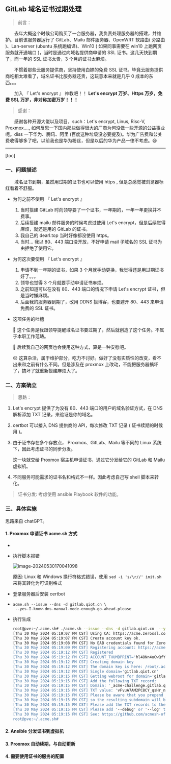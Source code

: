 ## GitLab 域名证书过期处理

> 前言：

&emsp;&emsp;去年大概这个时候公司购买了一台服务器，我负责处理服务器的搭建，并维护。目前该服务器运行了 GitLab、Mailu 邮件服务器、OpenWRT 软路由( 旁路由 )、Lan-server (ubuntu 系统跑编译)、Win10 ( 如果同事需要在 win10 上跑网页服务就开通端口 )，当时是通过向域名提供商申请的 SSL 证书。这几天快到期了，而一年的 SSL 证书太贵，3 个月的证书太麻烦。

&emsp;&emsp;不惯着那些云服务提供商，坚持使用白嫖的免费 SSL 证书。毕竟云服务提供商吃相太难看了，域名证书比服务器还贵，这玩意本来就是几乎 0 成本的东西。。。

&emsp;&emsp;加入 『 Let's encrypt 』 神教吧！！ **Let's encrypt 万岁、Https 万岁，免费 SSL 万岁，非对称加密万岁！！！**

> 感谢：

&emsp;&emsp;感谢各种开源大佬以及项目，such：Let's encrypt, Linus, Risc-V, Proxmox...., 如何反思一下国内那些做得很大的厂商为何没做一些开源的公益事业呢。diss 一下华为、腾讯、阿里 (百度这种垃圾没必要提及)。华为广告费和公关费收得够多了吧，以前我也是华为粉丝，但是以后的华为产品一律不考虑。:laughing:

---



[toc]



### 一、问题描述

&emsp;&emsp;域名证书到期，虽然用过期的证书也可以使用 https , 但是总感觉被浏览器标红看着不舒服。

- 为何之前不使用 『 Let's encrypt 』

  1. 当时搭建 GitLab 时向领导要了一个证书，一年期的，一年一年更换并不费事。
  2. 后续搭建 mailu 邮件服务的时候考虑过使用 Let's encrypt，但是后续觉得麻烦，就还是用的 GitLab 的证书。
  3. 我自己的 dearl.top 当时好像都没使用 https。
  4. 当时... 我以 80、443 端口没开放，不好申请 mail 子域名的 SSL 证书为由拒绝了使用它。

  

- 为何这次要使用 『 Let's encrypt 』
  1. 申请不到一年期的证书，如果 3 个月就手动更换，我觉得还是用过期证书好了。。。
  2. 领导也觉得 3 个月就要手动申请证书麻烦。
  3. 之前知道可以在没有 80、443 端口的情况下申请 Let's encrypt 证书，但是当时嫌麻烦。
  4. 后面我的服务器到期了，改用 DDNS 搭博客，也要避开 80、443 来申请免费的 SSL 证书。



- 这项任务的吐槽

  :open_hands: 这个任务是我跟领导提醒域名证书要过期了，然后就创造了这个任务。不属于本职工作范畴。

  :trumpet: 后续我自己的网页也会使用这种方式，算是一种安慰吧。

  :disappointed_relieved: 这算杂活，属于维护部分，吃力不讨好。做好了没有实质性的改变，看不出来和之前有什么不同。但是涉及在 proxmox 上改动，不能把服务器搞坏了，搞坏了就重新搭建麻烦大了。



### 二、方案确立

> 思路：

1. Let's encrypt 提供了为没有 80、443 端口的用户的域名验证方式，在 DNS 解析添加 TXT 记录，来验证是你的域名。

2. certbot 可以接入 DNS 提供商的 API，每次修改 TXT 记录 ( 证书续期的时候用 )。

3. 由于证书存在多个存放点， Proxmox、GitLab、Mailu 等不同的 Linux 系统下，因此考虑证书的同步分发。

   这一块就交给 Proxmox 宿主机申请证书，通过它分发给它的 GitLab 和 Mailu 虚拟机。

4. 不同服务可能需求的证书名和格式不一样。因此考虑自己写 shell 脚本来转化。



> 证书分发: 考虑使用 ansible Playbook 软件的功能。



### 三、具体实施

思路来自 chatGPT。

#### 1. Proxmox 申请证书 acme.sh 方式

- 





- 执行脚本报错

  ![image-20240530170041098](GitLab%20%E5%9F%9F%E5%90%8D%E8%AF%81%E4%B9%A6%E8%BF%87%E6%9C%9F%E5%A4%84%E7%90%86.assets/image-20240530170041098.png)

  原因: Linux 和 Windows 换行符格式错误，使用 `sed -i 's/\r//' init.sh` 来将其转化为可识别格式



- 登录服务器后安装 certbot

- ```
  acme.sh --issue --dns -d gitlab.qiot.cn \
   --yes-I-know-dns-manual-mode-enough-go-ahead-please
  ```

- 执行生成

  ```bash
  root@pve:~/.acme.sh# ./acme.sh --issue --dns -d gitlab.qiot.cn  --yes-I-know-dns-manual-mode-enough-go-ahead-please
  [Thu 30 May 2024 05:19:07 PM CST] Using CA: https://acme.zerossl.com/v2/DV90
  [Thu 30 May 2024 05:19:07 PM CST] Create account key ok.
  [Thu 30 May 2024 05:19:08 PM CST] No EAB credentials found for ZeroSSL, let's get one
  [Thu 30 May 2024 05:19:09 PM CST] Registering account: https://acme.zerossl.com/v2/DV90
  [Thu 30 May 2024 05:19:12 PM CST] Registered
  [Thu 30 May 2024 05:19:12 PM CST] ACCOUNT_THUMBPRINT='hl48Nn4uOwQfYrgIAcJ9xh6xrzvh3uKh-W-zJkVZ5Xw'
  [Thu 30 May 2024 05:19:12 PM CST] Creating domain key
  [Thu 30 May 2024 05:19:12 PM CST] The domain key is here: /root/.acme.sh/gitlab.qiot.cn_ecc/gitlab.qiot.cn.key
  [Thu 30 May 2024 05:19:12 PM CST] Single domain='gitlab.qiot.cn'
  [Thu 30 May 2024 05:19:15 PM CST] Getting webroot for domain='gitlab.qiot.cn'
  [Thu 30 May 2024 05:19:15 PM CST] Add the following TXT record:
  [Thu 30 May 2024 05:19:15 PM CST] Domain: '_acme-challenge.gitlab.qiot.cn'
  [Thu 30 May 2024 05:19:15 PM CST] TXT value: 'vFvuA7AM2PC8CY_qsHr_nljzFwkv0BzadRldGJjYLzY'
  [Thu 30 May 2024 05:19:15 PM CST] Please be aware that you prepend _acme-challenge. before your domain
  [Thu 30 May 2024 05:19:15 PM CST] so the resulting subdomain will be: _acme-challenge.gitlab.qiot.cn
  [Thu 30 May 2024 05:19:15 PM CST] Please add the TXT records to the domains, and re-run with --renew.
  [Thu 30 May 2024 05:19:15 PM CST] Please add '--debug' or '--log' to check more details.
  [Thu 30 May 2024 05:19:15 PM CST] See: https://github.com/acmesh-official/acme.sh/wiki/How-to-debug-acme.sh
  root@pve:~/.acme.sh# 
  
  ```

  







#### 2. Ansible 分发证书到虚拟机





#### 3. Proxmox 自动续期，与自动更新









#### 4. 需要使用证书的服务的配置















































































































